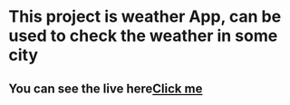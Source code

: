 # This project is weather App, can be used to check the weather in some city
## You can see the live here[Click me](https://weatherll-app.herokuapp.com/)
